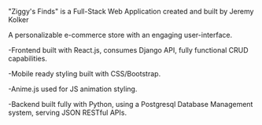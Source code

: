 
"Ziggy's Finds" is a Full-Stack Web Application
created and built by Jeremy Kolker 

A personalizable e-commerce store with an engaging user-interface. 

-Frontend built with React.js, consumes Django API, fully functional CRUD capabilities.

-Mobile ready styling built with CSS/Bootstrap.

-Anime.js used for JS animation styling.

-Backend built fully with Python, using a Postgresql Database Management system, serving JSON RESTful APIs.

